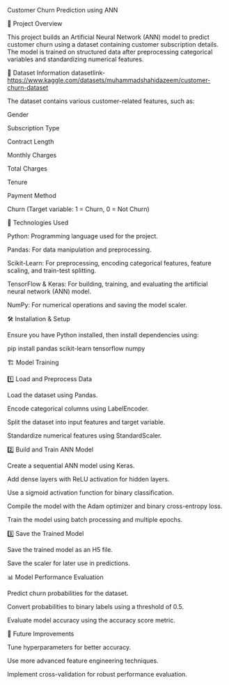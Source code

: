 Customer Churn Prediction using ANN

📌 Project Overview

This project builds an Artificial Neural Network (ANN) model to predict customer churn using a dataset containing customer subscription details. The model is trained on structured data after preprocessing categorical variables and standardizing numerical features.

📂 Dataset Information
datasetlink-https://www.kaggle.com/datasets/muhammadshahidazeem/customer-churn-dataset

The dataset contains various customer-related features, such as:

Gender

Subscription Type

Contract Length

Monthly Charges

Total Charges

Tenure

Payment Method

Churn (Target variable: 1 = Churn, 0 = Not Churn)

🔧 Technologies Used

Python: Programming language used for the project.

Pandas: For data manipulation and preprocessing.

Scikit-Learn: For preprocessing, encoding categorical features, feature scaling, and train-test splitting.

TensorFlow & Keras: For building, training, and evaluating the artificial neural network (ANN) model.

NumPy: For numerical operations and saving the model scaler.

🛠️ Installation & Setup

Ensure you have Python installed, then install dependencies using:

pip install pandas scikit-learn tensorflow numpy

🏗️ Model Training

1️⃣ Load and Preprocess Data

Load the dataset using Pandas.

Encode categorical columns using LabelEncoder.

Split the dataset into input features and target variable.

Standardize numerical features using StandardScaler.

2️⃣ Build and Train ANN Model

Create a sequential ANN model using Keras.

Add dense layers with ReLU activation for hidden layers.

Use a sigmoid activation function for binary classification.

Compile the model with the Adam optimizer and binary cross-entropy loss.

Train the model using batch processing and multiple epochs.

3️⃣ Save the Trained Model

Save the trained model as an H5 file.

Save the scaler for later use in predictions.

📊 Model Performance Evaluation

Predict churn probabilities for the dataset.

Convert probabilities to binary labels using a threshold of 0.5.

Evaluate model accuracy using the accuracy score metric.

🚀 Future Improvements

Tune hyperparameters for better accuracy.

Use more advanced feature engineering techniques.

Implement cross-validation for robust performance evaluation.
